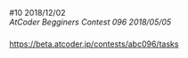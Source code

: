 #10 2018/12/02  
*AtCoder Begginers Contest 096 2018/05/05*  
#####  
https://beta.atcoder.jp/contests/abc096/tasks      

